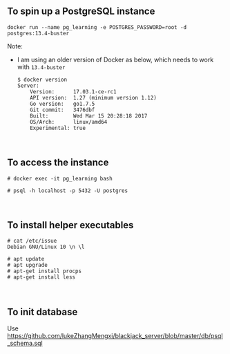 ## To spin up a PostgreSQL instance
```
docker run --name pg_learning -e POSTGRES_PASSWORD=root -d postgres:13.4-buster
```

Note:
- I am using an older version of Docker as below, which needs to work with `13.4-buster`
    ```
    $ docker version
    Server:
        Version:      17.03.1-ce-rc1
        API version:  1.27 (minimum version 1.12)
        Go version:   go1.7.5
        Git commit:   3476dbf
        Built:        Wed Mar 15 20:28:18 2017
        OS/Arch:      linux/amd64
        Experimental: true
    ```

<br/>

## To access the instance
```
# docker exec -it pg_learning bash

# psql -h localhost -p 5432 -U postgres
```

<br/>

## To install helper executables
```
# cat /etc/issue
Debian GNU/Linux 10 \n \l

# apt update
# apt upgrade
# apt-get install procps
# apt-get install less
```

<br/>

## To init database

Use https://github.com/lukeZhangMengxi/blackjack_server/blob/master/db/psql_schema.sql

